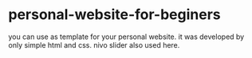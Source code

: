 # personal-website-for-beginers
you can use as template for your personal website.
it was developed by only simple html and css.
nivo slider also used here.
